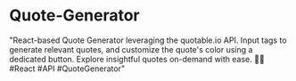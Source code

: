 # Quote-Generator
"React-based Quote Generator leveraging the quotable.io API. Input tags to generate relevant quotes, and customize the quote's color using a dedicated button. Explore insightful quotes on-demand with ease. 🌈✨ #React #API #QuoteGenerator"
